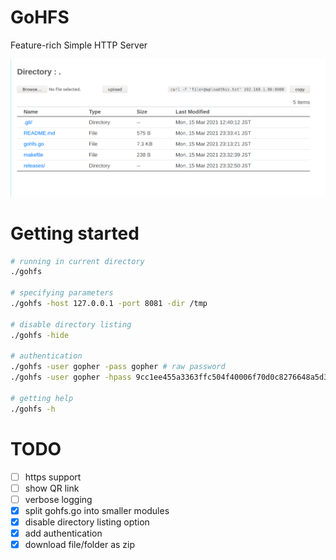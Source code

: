# GoHFS
Feature-rich Simple HTTP Server

![](ss.png)
  
# Getting started
```bash
# running in current directory
./gohfs

# specifying parameters
./gohfs -host 127.0.0.1 -port 8081 -dir /tmp 

# disable directory listing
./gohfs -hide

# authentication
./gohfs -user gopher -pass gopher # raw password
./gohfs -user gopher -hpass 9cc1ee455a3363ffc504f40006f70d0c8276648a5d3eb3f9524e94d1b7a83aef # sha256 hashed

# getting help
./gohfs -h
```

# TODO
- [ ] https support
- [ ] show QR link
- [ ] verbose logging
- [x] split gohfs.go into smaller modules
- [x] disable directory listing option
- [x] add authentication
- [x] download file/folder as zip
